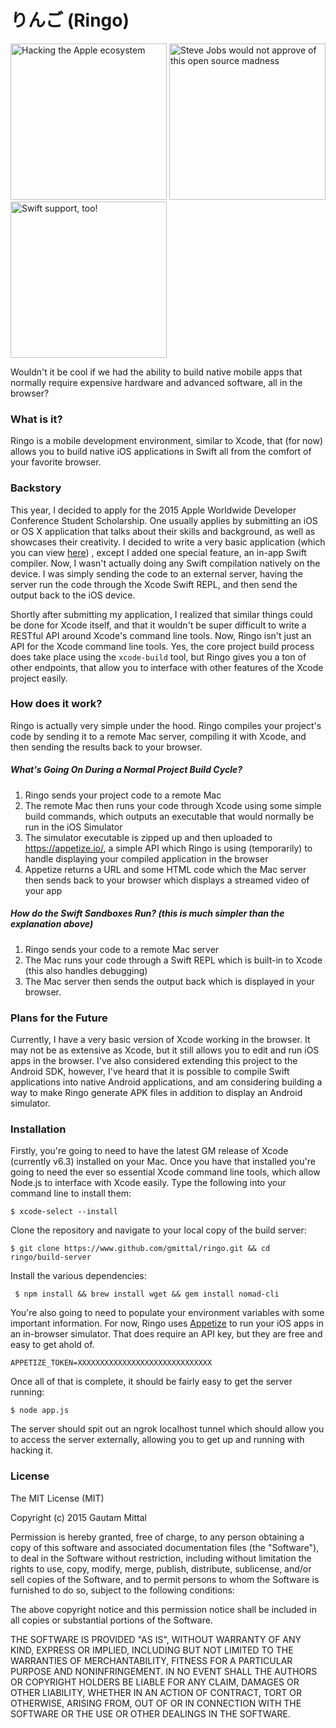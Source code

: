 # りんご (Ringo)

<img alt="Hacking the Apple ecosystem" src="https://s-media-cache-ak0.pinimg.com/236x/2f/36/2a/2f362aa5457d9b373a261e20a358d7d6.jpg" height="250px" />
<img alt="Steve Jobs would not approve of this open source madness" src="https://c1.staticflickr.com/7/6050/7000020847_4bfda0d049_b.jpg" height="250px" />
<img alt="Swift support, too!" src="https://developer.apple.com/swift/images/swift-og.png" height="250px" />
<!--![Steve Jobs would not approve](https://c1.staticflickr.com/7/6050/7000020847_4bfda0d049_b.jpg)-->

Wouldn't it be cool if we had the ability to build native mobile apps that normally require expensive hardware and advanced software, all in the browser?


### What is it?
Ringo is a mobile development environment, similar to Xcode, that (for now) allows you to build native iOS applications in Swift all from the comfort of your favorite browser.

### Backstory
This year, I decided to apply for the 2015 Apple Worldwide Developer Conference Student Scholarship. One usually applies by submitting an iOS or OS X application that talks about their skills and background, as well as showcases their creativity. I decided to write a very basic application (which you can view [here](https://github.com/gmittal/wwdc-2015)) , except I added one special feature, an in-app Swift compiler. Now, I wasn't actually doing any Swift compilation natively on the device. I was simply sending the code to an external server, having the server run the code through the Xcode Swift REPL, and then send the output back to the iOS device. 


Shortly after submitting my application, I realized that similar things could be done for Xcode itself, and that it wouldn't be super difficult to write a RESTful API around Xcode's command line tools. Now, Ringo isn't just an API for the Xcode command line tools. Yes, the core project build process does take place using the ```xcode-build``` tool, but Ringo gives you a ton of other endpoints, that allow you to interface with other features of the Xcode project easily.


### How does it work?
Ringo is actually very simple under the hood. Ringo compiles your project's code by sending it to a remote Mac server, compiling it with Xcode, and then sending the results back to your browser.


##### What's Going On During a Normal Project Build Cycle?
1. Ringo sends your project code to a remote Mac
2. The remote Mac then runs your code through Xcode using some simple build commands, which outputs an executable that would normally be run in the iOS Simulator
3. The simulator executable is zipped up and then uploaded to https://appetize.io/, a simple API which Ringo is using (temporarily) to handle displaying your compiled application in the browser
4. Appetize returns a URL and some HTML code which the Mac server then sends back to your browser which displays a streamed video of your app

##### How do the Swift Sandboxes Run? (this is much simpler than the explanation above)
1. Ringo sends your code to a remote Mac server
2. The Mac runs your code through a Swift REPL which is built-in to Xcode (this also handles debugging)
3. The Mac server then sends the output back which is displayed in your browser.


### Plans for the Future
Currently, I have a very basic version of Xcode working in the browser. It may not be as extensive as Xcode, but it still allows you to edit and run iOS apps in the browser. I've also considered extending this project to the Android SDK, however, I've heard that it is possible to compile Swift applications into native Android applications, and am considering building a way to make Ringo generate APK files in addition to display an Android simulator.


### Installation
Firstly, you're going to need to have the latest GM release of Xcode (currently v6.3) installed on your Mac. Once you have that installed you're going to need the ever so essential Xcode command line tools, which allow Node.js to interface with Xcode easily. Type the following into your command line to install them:

```$ xcode-select --install```

Clone the repository and navigate to your local copy of the build server:

``` $ git clone https://www.github.com/gmittal/ringo.git && cd ringo/build-server ```

Install the various dependencies:

``` $ npm install && brew install wget && gem install nomad-cli```

You're also going to need to populate your environment variables with some important information. For now, Ringo uses [Appetize](http://www.appetize.io) to run your iOS apps in an in-browser simulator. That does require an API key, but they are free and easy to get ahold of. 
```
APPETIZE_TOKEN=XXXXXXXXXXXXXXXXXXXXXXXXXXXXXX
```

Once all of that is complete, it should be fairly easy to get the server running:

``` $ node app.js ```

The server should spit out an ngrok localhost tunnel which should allow you to access the server externally, allowing you to get up and running with hacking it.

### License
The MIT License (MIT)

Copyright (c) 2015 Gautam Mittal

Permission is hereby granted, free of charge, to any person obtaining a copy
of this software and associated documentation files (the "Software"), to deal
in the Software without restriction, including without limitation the rights
to use, copy, modify, merge, publish, distribute, sublicense, and/or sell
copies of the Software, and to permit persons to whom the Software is
furnished to do so, subject to the following conditions:

The above copyright notice and this permission notice shall be included in all
copies or substantial portions of the Software.

THE SOFTWARE IS PROVIDED "AS IS", WITHOUT WARRANTY OF ANY KIND, EXPRESS OR
IMPLIED, INCLUDING BUT NOT LIMITED TO THE WARRANTIES OF MERCHANTABILITY,
FITNESS FOR A PARTICULAR PURPOSE AND NONINFRINGEMENT. IN NO EVENT SHALL THE
AUTHORS OR COPYRIGHT HOLDERS BE LIABLE FOR ANY CLAIM, DAMAGES OR OTHER
LIABILITY, WHETHER IN AN ACTION OF CONTRACT, TORT OR OTHERWISE, ARISING FROM,
OUT OF OR IN CONNECTION WITH THE SOFTWARE OR THE USE OR OTHER DEALINGS IN THE
SOFTWARE.
